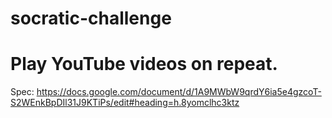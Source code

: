 socratic-challenge
======================

# Play YouTube videos on repeat.
Spec: https://docs.google.com/document/d/1A9MWbW9qrdY6ia5e4gzcoT-S2WEnkBpDIl31J9KTiPs/edit#heading=h.8yomclhc3ktz
